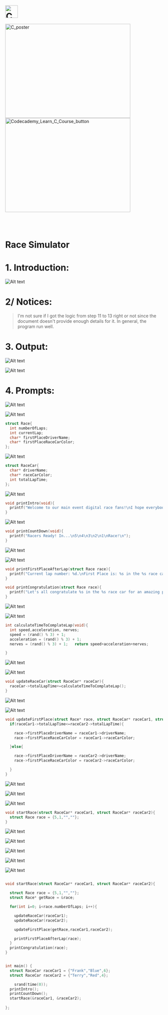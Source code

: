 # <img src="https://github.com/phuongtrieu97coder/Readme_Content_Structure/assets/82598726/9eb1b72c-1de1-4949-80bc-70c12d483ece" alt="C" width="40px" height="40px">



<img src="https://github.com/phuongtrieu97coder/C_projects/assets/82598726/c276198a-1475-4fd7-93dc-92280934114c" alt="C_poster" width="400px" height="300px"> <a type="button" title="Codecademy_Learn_C_Course_button" href="https://www.codecademy.com/paths/c/tracks/functions-and-structures-in-c-sp/modules/structures-c-sp/projects/learn-c-race-simulator" target="_blank" data-CodecademyLearnCCourseButt="CodecademyLearnCCourseButt_data"><img src="https://user-images.githubusercontent.com/82598726/175697552-f960b057-9e97-4c3e-a3e2-f2b5f7876de9.png" alt="Codecademy_Learn_C_Course_button" width="400px" height="300px"></a>


<br><br>


# Race Simulator

# 1. Introduction:

![Alt text](image.png)


# 2/ Notices:
> I'm not sure if I got the logic from step 11 to 13 right or not since the document doesn't provide enough details for it. In general, the program run well. 

# 3. Output:
![Alt text](image-22.png)

![Alt text](image-23.png)



# 4. Prompts:

![Alt text](image-1.png)

![Alt text](image-2.png)

```c
struct Race{
  int numberOfLaps;
  int currentLap;
  char* firstPlaceDriverName;
  char* firstPlaceRaceCarColor;
};
```

![Alt text](image-3.png)
```c
struct RaceCar{
  char* driverName;
  char* raceCarColor;
  int totalLapTime;
};
```

![Alt text](image-4.png)

```c
void printIntro(void){
  printf("Welcome to our main event digital race fans!\nI hope everybody has their snacks because we are about to begin!\n\n");
}
```
![Alt text](image-5.png)


```c
void printCountDown(void){
  printf("Racers Ready! In...\n5\n4\n3\n2\n1\nRace!\n");
}
```

![Alt text](image-6.png)

![Alt text](image-7.png)

```c
void printFirstPlaceAfterLap(struct Race race){
  printf("Current lap number: %d.\nFirst Place is: %s in the %s race car.\n",race.currentLap, race.firstPlaceDriverName, race.firstPlaceRaceCarColor);
}

void printCongratulation(struct Race race){
  printf("Let's all congratulate %s in the %s race car for an amazing performance.\nIt truly was a great race and everybody have a goodnight!",race.firstPlaceDriverName,race.firstPlaceRaceCarColor);
}
```

![Alt text](image-8.png)

![Alt text](image-9.png)

```c
int calculateTimeToComplateLap(void){
  int speed,acceleration, nerves;
  speed = (rand() % 3) + 1;
  acceleration = (rand() % 3) + 1;
  nerves = (rand() % 3) + 1;   return speed+acceleration+nerves;

}
```

![Alt text](image-10.png)

![Alt text](image-11.png)

```c
void updateRaceCar(struct RaceCar* raceCar){
  raceCar->totalLapTime+=calculateTimeToComplateLap();
}
```

![Alt text](image-12.png)

![Alt text](image-13.png)

```c
void updateFirstPlace(struct Race* race, struct RaceCar* raceCar1, struct RaceCar* raceCar2){
  if(raceCar1->totalLapTime<=raceCar2->totalLapTime){

    race->firstPlaceDriverName = raceCar1->driverName;
    race->firstPlaceRaceCarColor = raceCar1->raceCarColor;

  }else{

    race->firstPlaceDriverName = raceCar2->driverName;
    race->firstPlaceRaceCarColor = raceCar2->raceCarColor;

  }
}
```

![Alt text](image-14.png)

![Alt text](image-15.png)

![Alt text](image-16.png)

```c
void startRace(struct RaceCar* raceCar1, struct RaceCar* raceCar2){
  struct Race race = {5,1,"",""};
}
```

![Alt text](image-17.png)

![Alt text](image-18.png)

![Alt text](image-19.png)

![Alt text](image-20.png)

![Alt text](image-21.png)


```c

void startRace(struct RaceCar* raceCar1, struct RaceCar* raceCar2){

  struct Race race = {5,1,"",""};
  struct Race* getRace = &race;

  for(int i=0; i<race.numberOfLaps; i++){

    updateRaceCar(raceCar1);
    updateRaceCar(raceCar2);

    updateFirstPlace(getRace,raceCar1,raceCar2);

    printFirstPlaceAfterLap(race);
  }
  printCongratulation(race);
}


int main() {
  struct RaceCar raceCar1 = {"Frank","Blue",6};
  struct RaceCar raceCar2 = {"Terry","Red",4};    

	srand(time(0));
  printIntro();
  printCountDown();
  startRace(&raceCar1, &raceCar2);
  
};
```